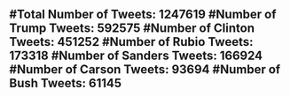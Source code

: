 #Total Number of Tweets: 1247619 
#Number of Trump Tweets: 592575
#Number of Clinton Tweets: 451252
#Number of Rubio Tweets: 173318
#Number of Sanders Tweets: 166924
#Number of Carson Tweets: 93694
#Number of Bush Tweets: 61145
---
